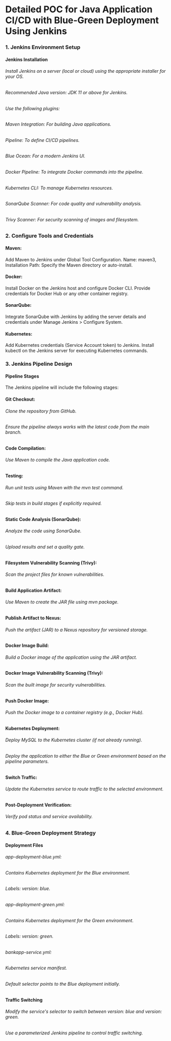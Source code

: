 # Detailed POC for Java Application CI/CD with Blue-Green Deployment Using Jenkins

### 1. Jenkins Environment Setup
#### Jenkins Installation
###### Install Jenkins on a server (local or cloud) using the appropriate installer for your OS.
###### Recommended Java version: JDK 11 or above for Jenkins.
###### Use the following plugins:
###### Maven Integration: For building Java applications.
###### Pipeline: To define CI/CD pipelines.
###### Blue Ocean: For a modern Jenkins UI.
###### Docker Pipeline: To integrate Docker commands into the pipeline.
###### Kubernetes CLI: To manage Kubernetes resources.
###### SonarQube Scanner: For code quality and vulnerability analysis.
###### Trivy Scanner: For security scanning of images and filesystem.

### 2. Configure Tools and Credentials
#### Maven:
Add Maven to Jenkins under Global Tool Configuration.
Name: maven3, Installation Path: Specify the Maven directory or auto-install.
#### Docker:
Install Docker on the Jenkins host and configure Docker CLI.
Provide credentials for Docker Hub or any other container registry.
#### SonarQube:
Integrate SonarQube with Jenkins by adding the server details and credentials under Manage Jenkins > Configure System.
#### Kubernetes:
Add Kubernetes credentials (Service Account token) to Jenkins.
Install kubectl on the Jenkins server for executing Kubernetes commands.

### 3. Jenkins Pipeline Design
#### Pipeline Stages
The Jenkins pipeline will include the following stages:

#### Git Checkout:
###### Clone the repository from GitHub.
###### Ensure the pipeline always works with the latest code from the main branch.

#### Code Compilation:
###### Use Maven to compile the Java application code.

#### Testing:
###### Run unit tests using Maven with the mvn test command.
###### Skip tests in build stages if explicitly required.

#### Static Code Analysis (SonarQube):
###### Analyze the code using SonarQube.
###### Upload results and set a quality gate.

#### Filesystem Vulnerability Scanning (Trivy):
###### Scan the project files for known vulnerabilities.

#### Build Application Artifact:
###### Use Maven to create the JAR file using mvn package.

#### Publish Artifact to Nexus:
###### Push the artifact (JAR) to a Nexus repository for versioned storage.

#### Docker Image Build:
###### Build a Docker image of the application using the JAR artifact.

#### Docker Image Vulnerability Scanning (Trivy):
###### Scan the built image for security vulnerabilities.

#### Push Docker Image:
###### Push the Docker image to a container registry (e.g., Docker Hub).

#### Kubernetes Deployment:
###### Deploy MySQL to the Kubernetes cluster (if not already running).
###### Deploy the application to either the Blue or Green environment based on the pipeline parameters.

#### Switch Traffic:
###### Update the Kubernetes service to route traffic to the selected environment.

#### Post-Deployment Verification:
###### Verify pod status and service availability.

### 4. Blue-Green Deployment Strategy
#### Deployment Files
###### app-deployment-blue.yml:
###### Contains Kubernetes deployment for the Blue environment.
###### Labels: version: blue.
###### app-deployment-green.yml:
###### Contains Kubernetes deployment for the Green environment.
###### Labels: version: green.
###### bankapp-service.yml:
###### Kubernetes service manifest.
###### Default selector points to the Blue deployment initially.
#### Traffic Switching
###### Modify the service's selector to switch between version: blue and version: green.
###### Use a parameterized Jenkins pipeline to control traffic switching.
